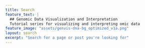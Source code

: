 ```yaml
---
title: Search
feature_text: |
  ## Genomic Data Visualization and Interpretation
  Tutorial series for visualizing and interpreting omic data
feature_image: "assets/genvis-dna-bg_optimized_v1a.png"
layout: search
excerpt: "Search for a page or post you're looking for"
---
```

